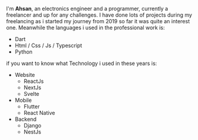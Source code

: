 I'm **Ahsan**, an electronics engineer and a programmer, currently a freelancer and up for any challenges. I have done lots of projects during my freelancing as i started my journey from 2019 so far it was quite an interest one. Meanwhile the languages i used in the professional work is:

- Dart
- Html / Css / Js / Typescript
- Python

if you want to know what Technology i used in these years is:

- Website
  - ReactJs
  - NextJs
  - Svelte
- Mobile
  - Flutter
  - React Native
- Backend
  - Django
  - NestJs

<!--
**AxanIqbal/AxanIqbal** is a ✨ _special_ ✨ repository because its `README.md` (this file) appears on your GitHub profile.

Here are some ideas to get you started:

- 🔭 I’m currently working on ...
- 🌱 I’m currently learning ...
- 👯 I’m looking to collaborate on ...
- 🤔 I’m looking for help with ...
- 💬 Ask me about ...
- 📫 How to reach me: ...
- 😄 Pronouns: ...
- ⚡ Fun fact: ...
-->
